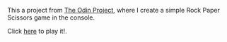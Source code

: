 This a project from [The Odin Project](https://www.theodinproject.com/lessons/foundations-rock-paper-scissors), where I create a simple Rock Paper Scissors game in the console.

Click [here](https://lopezac.github.io/rock-paper-scissors/) to play it!.